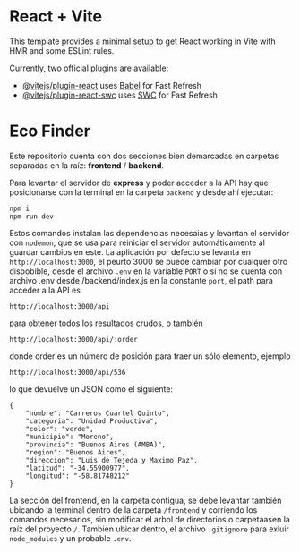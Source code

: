 # React + Vite

This template provides a minimal setup to get React working in Vite with HMR and some ESLint rules.

Currently, two official plugins are available:

- [@vitejs/plugin-react](https://github.com/vitejs/vite-plugin-react/blob/main/packages/plugin-react/README.md) uses [Babel](https://babeljs.io/) for Fast Refresh
- [@vitejs/plugin-react-swc](https://github.com/vitejs/vite-plugin-react-swc) uses [SWC](https://swc.rs/) for Fast Refresh
# Eco Finder

Este repositorio cuenta con dos secciones bien demarcadas en carpetas separadas en la raíz: **frontend** / **backend**.


Para levantar el servidor de **express** y poder acceder a la API hay que posicionarse con la terminal en
la carpeta `backend` y desde ahí ejecutar:
```
npm i
npm run dev
```
Estos comandos instalan las dependencias necesaias y levantan el servidor con
`nodemon`, que se usa para reiniciar el servidor automáticamente al guardar cambios en este.
La aplicación por defecto se levanta en `http://localhost:3000`, el peurto 3000 se puede
cambiar por cualquer otro dispobible, desde el archivo `.env` en la variable `PORT` o si no se cuenta con archivo .env desde /backend/index.js en la constante `port`, el path
para acceder a la API es
```
http://localhost:3000/api
```
para obtener todos los resultados crudos, o también
```
http://localhost:3000/api/:order
```
donde order es un número de posición para traer un sólo elemento, ejemplo
```
http://localhost:3000/api/536
```

lo que devuelve un JSON como el siguiente:
```
{
    "nombre": "Carreros Cuartel Quinto",
    "categoria": "Unidad Productiva",
    "color": "verde",
    "municipio": "Moreno",
    "provincia": "Buenos Aires (AMBA)",
    "region": "Buenos Aires",
    "direccion": "Luis de Tejeda y Maximo Paz",
    "latitud": "-34.55900977",
    "longitud": "-58.81748212"
}
```
La sección del frontend, en la carpeta contigua, se debe levantar también ubicando la terminal dentro de la carpeta `/frontend` y corriendo los comandos necesarios, sin modificar el arbol de directorios o carpetaasen la raíz del proyecto `/`. Tambien ubicar dentro, el archivo `.gitignore` para exluir `node_modules` y un probable `.env`.




